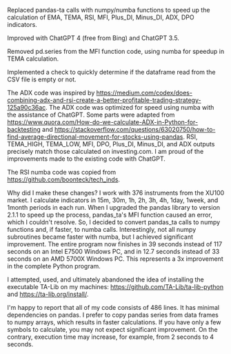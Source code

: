 Replaced pandas-ta calls with numpy/numba functions to speed up the calculation of EMA, TEMA, RSI, MFI, Plus_DI, Minus_DI, ADX, DPO indicators.

Improved with ChatGPT 4 (free from Bing) and ChatGPT 3.5.

Removed pd.series from the MFI function code, using numba for speedup in TEMA calculation.

Implemented a check to quickly determine if the dataframe read from the CSV file is empty or not.

The ADX code was inspired by https://medium.com/codex/does-combining-adx-and-rsi-create-a-better-profitable-trading-strategy-125a90c36ac. The ADX code was optimized for speed using numba with the assistance of ChatGPT. Some parts were adapted from https://www.quora.com/How-do-we-calculate-ADX-in-Python-for-backtesting and https://stackoverflow.com/questions/63020750/how-to-find-average-directional-movement-for-stocks-using-pandas. RSI, TEMA_HIGH, TEMA_LOW, MFI, DPO, Plus_DI, Minus_DI, and ADX outputs precisely match those calculated on investing.com. I am proud of the improvements made to the existing code with ChatGPT.

The RSI numba code was copied from https://github.com/boonteck/tech_inds.

Why did I make these changes? I work with 376 instruments from the XU100 market. I calculate indicators in 15m, 30m, 1h, 2h, 3h, 4h, 1day, 1week, and 1month periods in each run. When I upgraded the pandas library to version 2.1.1 to speed up the process, pandas_ta's MFI function caused an error, which I couldn't resolve. So, I decided to convert pandas_ta calls to numpy functions and, if faster, to numba calls. Interestingly, not all numpy subroutines became faster with numba, but I achieved significant improvement. The entire program now finishes in 39 seconds instead of 117 seconds on an Intel E7500 Windows PC, and in 12.7 seconds instead of 33 seconds on an AMD 5700X Windows PC. This represents a 3x improvement in the complete Python program.

I attempted, used, and ultimately abandoned the idea of installing the executable TA-Lib on my machines: https://github.com/TA-Lib/ta-lib-python and https://ta-lib.org/install/.

I'm happy to report that all of my code consists of 486 lines. It has minimal dependencies on pandas. I prefer to copy pandas series from data frames to numpy arrays, which results in faster calculations. If you have only a few symbols to calculate, you may not expect significant improvement. On the contrary, execution time may increase, for example, from 2 seconds to 4 seconds.
